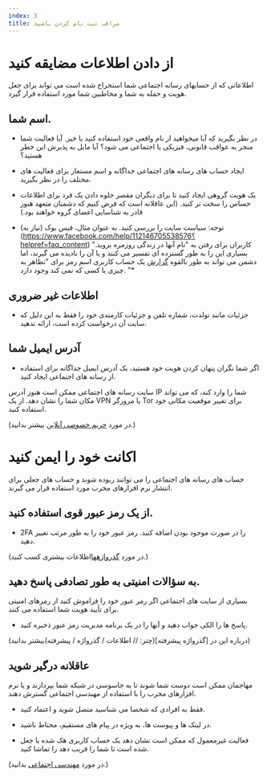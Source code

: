 ```yaml
---
index: 3
title: مراقب ثبت نام کردن باشید
---
```

# از دادن اطلاعات مضایقه کنید

اطلاعاتی که از حسابهای رسانه اجتماعی شما استخراج شده است می تواند برای جعل هویت و حمله به شما و مخاطبین شما مورد استفاده قرار گیرد.

## اسم شما.

*   در نظر بگیرید که آیا میخواهید از نام واقعی خود استفاده کنید یا خیر. آیا فعالیت شما منجر به عواقب قانونی، فیزیکی یا اجتماعی می شود؟ آیا مایل به پذیرش این خطر هستید؟

*    ایجاد حساب های رسانه های اجتماعی جداگانه و اسم مستعار برای فعالیت های مختلف را در نظر بگیرید.

* یک هویت گروهی ایجاد کنید تا برای دیگران مقصر جلوه دادن یک فرد برای اطلاعات حساس را سخت تر کنید. (این عاقلانه است که فرض کنیم که دشمنان متعهد هنوز قادر به شناسایی اعضای گروه خواهند بود.)

* توجه: سیاست سایت را بررسی کنید. به عنوان مثال، فیس بوک (نیاز به) (https://www.facebook.com/help/112146705538576؟helpref=faq_content) کاربران برای رفتن به "نام آنها در زندگی روزمره بروید." بسیاری این را به طور گسترده ای تفسیر می کنند و یا آن را نادیده می گیرند، اما دشمن می تواند به طور بالقوه [گزارش](https://www.facebook.com/help/1216349518398524؟helpref=hc_global_nav) یک حساب کاربری اسم رمز برای "تظاهر به چیزی یا کسی که نمی کند وجود دارد. "*

## اطلاعات غیر ضروری

*   جزئیات مانند تولدت، شماره تلفن و جزئیات کارمندی خود را فقط به این دلیل که سایت آن درخواست کرده است، ارائه ندهید.

## آدرس ایمیل شما

*   اگر شما نگران پنهان کردن هویت خود هستید، یک آدرس ایمیل جداگانه برای استفاده از رسانه های اجتماعی ایجاد کنید.

سایت رسانه های اجتماعی ممکن است هنوز آدرس IP شما را وارد کند، که می تواند مکان شما را نشان دهد. از یک VPN یا مرورگر Tor برای تغییر موقعیت مکانی خود استفاده کنید.

(در مورد [حریم خصوصی آنلاین](umbrella://communications/online-privacy) بیشتر بدانید.)

# اکانت خود را ایمن کنید

حساب های رسانه های اجتماعی را می توانند ربوده شوند و حساب های جعلی برای انتشار نرم افزارهای مخرب مورد استفاده قرار می گیرند.

## از یک رمز عبور قوی استفاده کنید.

*   2FA را در صورت موجود بودن اضافه کنید. رمز عبور خود را به طور مرتب تغییر دهید.

(در مورد [گذرواژهها](umbrella://information/passwords/advanced)اطلاعات بیشتری کسب کنید.)

## به سؤالات امنیتی به طور تصادفی پاسخ دهید.

بسیاری از سایت های اجتماعی اگر رمز عبور خود را فراموش کنید از رمزهای امنیتی برای تأیید هویت شما استفاده می کنند.

*   پاسخ ها را الکی جواب دهید و آنها را در یک برنامه مدیریت رمز عبور ذخیره کنید.

(درباره این در [گذرواژه پیشرفته](چتر: // اطلاعات / گذرواژه / پیشرفته)بیشتر بدانید)

## عاقلانه درگیر شوید

مهاجمان ممکن است دوست شما شوند تا به جاسوسی در شبکه شما بپردازند و یا نرم افزارهای مخرب را با استفاده از مهندسی اجتماعی گسترش دهند.

*   فقط به افرادی که شخصا می شناسید متصل شوید و اعتماد کنید.

*   در لینک ها و پیوست ها، به ویژه در پیام های مستقیم، محتاط باشید.

* فعالیت غیرمعمول که ممکن است نشان دهد یک حساب کاربری هک شده یا جعل شده است تا شما را فریب دهد را تماشا کنید.

(در مورد [مهندسی اجتماعی](umbrella://communications/phishing/beginner/s_social-engineering.md) بدانید.) 